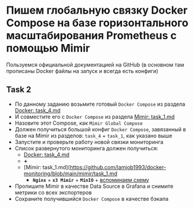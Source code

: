 # Пишем глобальную связку Docker Compose на базе горизонтального масштабирования Prometheus с помощью Mimir

Пользуемся официальной документацией на GitHub (в основном там прописаны Docker файлы на запуск и всегда есть конфиги)

## Task 2

- По данному заданию возьмите готовый `Docker Compose` из раздела [Docker: task_4.md](https://github.com/lamjob1993/docker-monitoring/blob/main/docker/task_4.md)
- И совместите его с `Docker Compose` из раздела [Mimir: task_1.md](https://github.com/lamjob1993/docker-monitoring/blob/main/mimir/task_1.md)
- Назовите этот Compose, как `Mimir Global Compose`
- Должен получиться большой конфиг `Docker Compose`, завязанный в базе на Mimir из разделов: `task_4` + `task_1`, как указано выше
- Запустите и проверьте работу новой связки мониторинга
- Список развернутого мониторинга должен получиться:
  - [Docker: task_4.md](https://github.com/lamjob1993/docker-monitoring/blob/main/docker/task_4.md)
  - **+**
  - [Mimir: task_1.md](https://github.com/lamjob1993/docker-monitoring/blob/main/mimir/task_1.md
    - **`Nginx`** + **`x3 Mimir`** + **`MinIO`** + [вспоминаем схему](https://grafana.com/docs/mimir/next/get-started/play-with-grafana-mimir/tutorial-architecture.png)
- Пропишите Mimir в качестве Data Source в Grafana и снимите метрики со всех экспортеров
- Сохраните получившийся `Docker Compose` в качестве бэкапа
